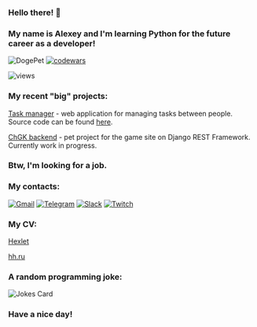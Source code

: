 ### Hello there! :wave: 
### My name is Alexey and I'm learning Python for the future career as a developer!

![DogePet](https://user-images.githubusercontent.com/92665549/175049146-cadc63b4-0f29-4a53-9088-cba9701035fd.gif)
[![codewars](https://www.codewars.com/users/Alexion24/badges/micro)](https://www.codewars.com/users/Alexion24)

![views](https://komarev.com/ghpvc/?username=Alexion24&color=brightgreen)

### My recent "big" projects:
[Task manager](https://alexion-task-manager.herokuapp.com) - web application for managing tasks between people. Source code can be found [here](https://github.com/Alexion24/python-project-lvl4).

[ChGK backend](https://github.com/Alexion24/chgk_backend) - pet project for the game site on Django REST Framework. Currently work in progress.


### Btw, I'm looking for a job. 

### My contacts:

[![Gmail](https://img.shields.io/badge/Gmail-D14836?style=for-the-badge&logo=gmail&logoColor=white)](mailto:alex24bryant@mail.ru)
[![Telegram](https://img.shields.io/badge/Telegram-2CA5E0?style=for-the-badge&logo=telegram&logoColor=white)](https://t.me/Alexion24)
[![Slack](https://img.shields.io/badge/Slack-4A154B?style=for-the-badge&logo=slack&logoColor=white)](https://app.slack.com/client/T06BMRFQB/D034KN865EK)
[![Twitch](https://img.shields.io/badge/Twitch-%239146FF.svg?style=for-the-badge&logo=Twitch&logoColor=white)](https://www.twitch.tv/alexion24)

### My CV:
[Hexlet](https://cv.hexlet.io/resumes/848)

[hh.ru](https://perm.hh.ru/resume/36bc3ae9ff04664a0c0039ed1f6a454b726547)

### A random programming joke:

![Jokes Card](https://readme-jokes.vercel.app/api)

### Have a nice day!


